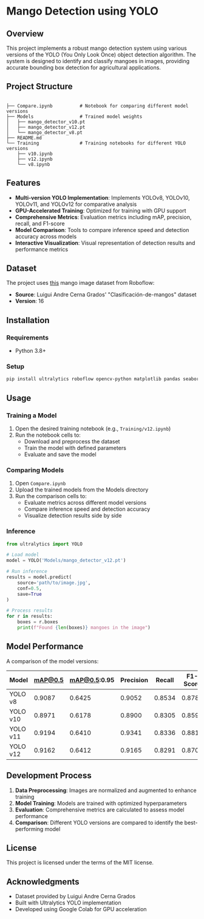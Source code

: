 # Mango Detection using YOLO

## Overview

This project implements a robust mango detection system using various versions of the YOLO (You Only Look Once) object detection algorithm. The system is designed to identify and classify mangoes in images, providing accurate bounding box detection for agricultural applications.

## Project Structure

```

├── Compare.ipynb          # Notebook for comparing different model versions
├── Models                 # Trained model weights
│   ├── mango_detector_v10.pt
│   ├── mango_detector_v12.pt
│   └── mango_detector_v8.pt
├── README.md
└── Training               # Training notebooks for different YOLO versions
    ├── v10.ipynb
    ├── v12.ipynb
    └── v8.ipynb
```

## Features

- **Multi-version YOLO Implementation**: Implements YOLOv8, YOLOv10, YOLOv11, and YOLOv12 for comparative analysis
- **GPU-Accelerated Training**: Optimized for training with GPU support
- **Comprehensive Metrics**: Evaluation metrics including mAP, precision, recall, and F1-score
- **Model Comparison**: Tools to compare inference speed and detection accuracy across models
- **Interactive Visualization**: Visual representation of detection results and performance metrics

## Dataset

The project uses [this](https://universe.roboflow.com/luigui-andre-cerna-grados-dpsrr/clasificacion-de-mangos) mango image dataset from Roboflow:
- **Source**: Luigui Andre Cerna Grados' "Clasificación-de-mangos" dataset
- **Version**: 16

## Installation

### Requirements
- Python 3.8+

### Setup

```bash
pip install ultralytics roboflow opencv-python matplotlib pandas seaborn numpy torch
```

## Usage

### Training a Model

1. Open the desired training notebook (e.g., `Training/v12.ipynb`)
2. Run the notebook cells to:
   - Download and preprocess the dataset
   - Train the model with defined parameters
   - Evaluate and save the model

### Comparing Models

1. Open `Compare.ipynb`
2. Upload the trained models from the Models directory
3. Run the comparison cells to:
   - Evaluate metrics across different model versions
   - Compare inference speed and detection accuracy
   - Visualize detection results side by side

### Inference

```python
from ultralytics import YOLO

# Load model
model = YOLO('Models/mango_detector_v12.pt')

# Run inference
results = model.predict(
    source='path/to/image.jpg',
    conf=0.5,
    save=True
)

# Process results
for r in results:
    boxes = r.boxes
    print(f"Found {len(boxes)} mangoes in the image")
```

## Model Performance

A comparison of the model versions:

| Model | mAP@0.5 | mAP@0.5:0.95 | Precision | Recall | F1-Score | Inference Time (s) | Training Time |
|-------|---------|--------------|-----------|--------|----------|----------|----------|
| YOLO v8 | 0.9087 | 0.6425 | 0.9052 | 0.8534 | 0.8785 | 13.3864 | 49 min |
| YOLO v10 | 0.8971 | 0.6178 | 0.8900 | 0.8305 | 0.8592 | 7.4955 | 55.5 min |
| YOLO v11 | 0.9194 | 0.6410 | 0.9341 | 0.8336 | 0.8810 | 7.0858 | 52.2 min |
| YOLO v12 | 0.9162 | 0.6412 | 0.9165 | 0.8291 | 0.8706 | 7.4938 | 69.3 min |

## Development Process

1. **Data Preprocessing**: Images are normalized and augmented to enhance training
2. **Model Training**: Models are trained with optimized hyperparameters
3. **Evaluation**: Comprehensive metrics are calculated to assess model performance
4. **Comparison**: Different YOLO versions are compared to identify the best-performing model

## License

This project is licensed under the terms of the MIT license.

## Acknowledgments

- Dataset provided by Luigui Andre Cerna Grados
- Built with Ultralytics YOLO implementation
- Developed using Google Colab for GPU acceleration

